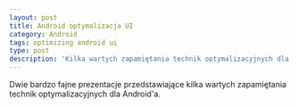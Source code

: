 ```yaml
---
layout: post
title: Android optymalizacja UI
category: Android
tags: optimizing android ui
type: post
description: 'Kilka wartych zapamiętania technik optymalizacyjnych dla platformy Android'
---
```

Dwie bardzo fajne prezentacje przedstawiające kilka wartych zapamiętania technik optymalizacyjnych dla Android'a.

<script async class="speakerdeck-embed" data-id="4ffa8c3a73934c000100afd3" data-ratio="1.33333333333333" src="//peakerdeck.com/assets/embed.js"></script>

<script async class="speakerdeck-embed" data-id="5cdff9c07a86013029a522000a1c45f1" data-ratio="1.77777777777778" src="//speakerdeck.com/assets/embed.js"></script>
